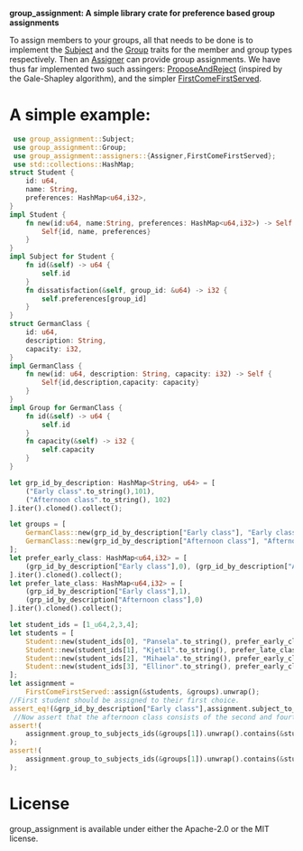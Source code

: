 **group_assignment: A simple library crate for preference based group assignments**

To assign members to your groups, all that needs to be done is to implement the [Subject](src/subjects/mod.rs#L5) and the [Group](src/groups/mod.rs#L5) traits
for the member and group types respectively. Then an [Assigner](src/assignment/assigners/mod.rs#L24) can provide group assignments. We have thus far implemented two such assingers:  [ProposeAndReject](src/assignment/assigners/propose_and_reject/mod.rs#L21) (inspired by the Gale-Shapley algorithm), and the simpler [FirstComeFirstServed](src/assignment/assigners/first_come_first_served/mod.rs#L11).
 
# A simple example: 
```rust
 use group_assignment::Subject;
 use group_assignment::Group;
 use group_assignment::assigners::{Assigner,FirstComeFirstServed};
 use std::collections::HashMap;
struct Student {
    id: u64,
    name: String,
    preferences: HashMap<u64,i32>,
}
impl Student {
    fn new(id:u64, name:String, preferences: HashMap<u64,i32>) -> Self {
        Self{id, name, preferences}
    }
}
impl Subject for Student {
    fn id(&self) -> u64 {
        self.id
    }
    fn dissatisfaction(&self, group_id: &u64) -> i32 {
        self.preferences[group_id]
    }
}
struct GermanClass {
    id: u64,
    description: String,
    capacity: i32,
}
impl GermanClass {
    fn new(id: u64, description: String, capacity: i32) -> Self {
        Self{id,description,capacity: capacity}
    }
}
impl Group for GermanClass {
    fn id(&self) -> u64 {
        self.id
    }
    fn capacity(&self) -> i32 {
        self.capacity
    }
}

let grp_id_by_description: HashMap<String, u64> = [
    ("Early class".to_string(),101),
    ("Afternoon class".to_string(), 102)
].iter().cloned().collect();

let groups = [
    GermanClass::new(grp_id_by_description["Early class"], "Early class".to_string(),2),
    GermanClass::new(grp_id_by_description["Afternoon class"], "Afternoon class".to_string(), 2)
];
let prefer_early_class: HashMap<u64,i32> = [
    (grp_id_by_description["Early class"],0), (grp_id_by_description["Afternoon class"],1)
].iter().cloned().collect();  
let prefer_late_class: HashMap<u64,i32> = [
    (grp_id_by_description["Early class"],1),
    (grp_id_by_description["Afternoon class"],0)
].iter().cloned().collect();

let student_ids = [1_u64,2,3,4];
let students = [
    Student::new(student_ids[0], "Pansela".to_string(), prefer_early_class.clone()),
    Student::new(student_ids[1], "Kjetil".to_string(), prefer_late_class),
    Student::new(student_ids[2], "Mihaela".to_string(), prefer_early_class.clone()),
    Student::new(student_ids[3], "Ellinor".to_string(), prefer_early_class)    
];
let assignment =
    FirstComeFirstServed::assign(&students, &groups).unwrap();
//First student should be assigned to their first choice.
assert_eq!(&grp_id_by_description["Early class"],assignment.subject_to_group_id(&students[0]).unwrap());
 //Now assert that the afternoon class consists of the second and fourth student
assert!(
    assignment.group_to_subjects_ids(&groups[1]).unwrap().contains(&student_ids[1])
);  
assert!(
    assignment.group_to_subjects_ids(&groups[1]).unwrap().contains(&student_ids[3])
);
 ```
# License
group_assignment is available under either the Apache-2.0 or the MIT license.